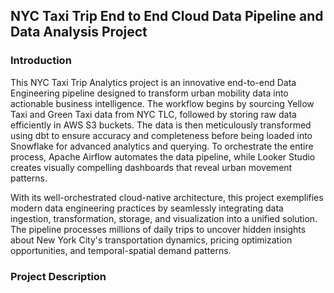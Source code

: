## NYC Taxi Trip End to End Cloud Data Pipeline and Data Analysis Project

### Introduction
This NYC Taxi Trip Analytics project is an innovative end-to-end Data Engineering pipeline designed to transform urban mobility data into actionable business intelligence. The workflow begins by sourcing Yellow Taxi and Green Taxi data from NYC TLC, followed by storing raw data efficiently in AWS S3 buckets. The data is then meticulously transformed using dbt to ensure accuracy and completeness before being loaded into Snowflake for advanced analytics and querying. To orchestrate the entire process, Apache Airflow automates the data pipeline, while Looker Studio creates visually compelling dashboards that reveal urban movement patterns.

With its well-orchestrated cloud-native architecture, this project exemplifies modern data engineering practices by seamlessly integrating data ingestion, transformation, storage, and visualization into a unified solution. The pipeline processes millions of daily trips to uncover hidden insights about New York City's transportation dynamics, pricing optimization opportunities, and temporal-spatial demand patterns.

### Project Description
